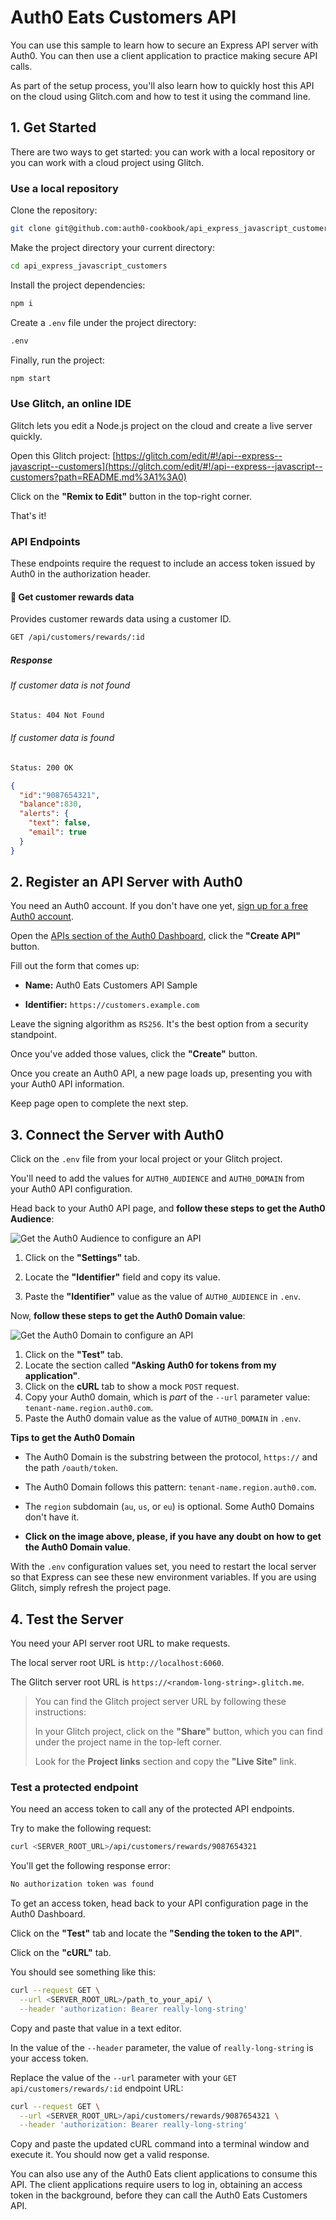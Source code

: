 # Auth0 Eats Customers API

You can use this sample to learn how to secure an Express API server with Auth0. You can then use a client application to practice making secure API calls.

As part of the setup process, you'll also learn how to quickly host this API on the cloud using Glitch.com and how to test it using the command line.

## 1. Get Started

There are two ways to get started: you can work with a local repository or you can work with a cloud project using Glitch.

### Use a local repository

Clone the repository: 

```bash
git clone git@github.com:auth0-cookbook/api_express_javascript_customers.git
```

Make the project directory your current directory:

```bash
cd api_express_javascript_customers
```

Install the project dependencies:

```bash
npm i
```

Create a `.env` file under the project directory:

```bash
.env
```

Finally, run the project:

```bash
npm start
```

### Use Glitch, an online IDE

Glitch lets you edit a Node.js project on the cloud and create a live server quickly.

Open this Glitch project: [https://glitch.com/edit/#!/api--express--javascript--customers](https://glitch.com/edit/#!/api--express--javascript--customers?path=README.md%3A1%3A0)

Click on the **"Remix to Edit"** button in the top-right corner.

That's it!

### API Endpoints

These endpoints require the request to include an access token issued by Auth0 in the authorization header.

#### 🔐 Get customer rewards data

Provides customer rewards data using a customer ID.

```bash
GET /api/customers/rewards/:id
```

##### Response

###### If customer data is not found

```bash
Status: 404 Not Found
```

###### If customer data is found

```bash
Status: 200 OK
```

```json
{
  "id":"9087654321",
  "balance":830,
  "alerts": {
    "text": false,
    "email": true
  }
}
```


## 2. Register an API Server with Auth0

You need an Auth0 account. If you don't have one yet, [sign up for a free Auth0 account](https://auth0.com/signup).

Open the [APIs section of the Auth0 Dashboard](https://manage.auth0.com/#/apis), click the **"Create API"** button.

Fill out the form that comes up:

- **Name:** Auth0 Eats Customers API Sample

- **Identifier:** `https://customers.example.com`

Leave the signing algorithm as `RS256`. It's the best option from a security standpoint.

Once you've added those values, click the **"Create"** button.

Once you create an Auth0 API, a new page loads up, presenting you with your Auth0 API information.

Keep page open to complete the next step.

## 3. Connect the Server with Auth0

Click on the `.env` file from your local project or your Glitch project.

You'll need to add the values for `AUTH0_AUDIENCE` and `AUTH0_DOMAIN` from your Auth0 API configuration.

Head back to your Auth0 API page, and **follow these steps to get the Auth0 Audience**:

![Get the Auth0 Audience to configure an API](https://cdn.auth0.com/blog/complete-guide-to-user-authentication/get-the-auth0-audience.png)

1. Click on the **"Settings"** tab.

2. Locate the **"Identifier"** field and copy its value.

3. Paste the **"Identifier"** value as the value of `AUTH0_AUDIENCE` in `.env`.

Now, **follow these steps to get the Auth0 Domain value**:

![Get the Auth0 Domain to configure an API](https://cdn.auth0.com/blog/complete-guide-to-user-authentication/get-the-auth0-domain.png)

1. Click on the **"Test"** tab.
2. Locate the section called **"Asking Auth0 for tokens from my application"**.
3. Click on the **cURL** tab to show a mock `POST` request.
4. Copy your Auth0 domain, which is _part_ of the `--url` parameter value: `tenant-name.region.auth0.com`.
5. Paste the Auth0 domain value as the value of `AUTH0_DOMAIN` in `.env`.

**Tips to get the Auth0 Domain**

- The Auth0 Domain is the substring between the protocol, `https://` and the path `/oauth/token`.

- The Auth0 Domain follows this pattern: `tenant-name.region.auth0.com`.
 
- The `region` subdomain (`au`, `us`, or `eu`) is optional. Some Auth0 Domains don't have it.

- **Click on the image above, please, if you have any doubt on how to get the Auth0 Domain value**.

With the `.env` configuration values set, you need to restart the local server so that Express can see these new environment variables. If you are using Glitch, simply refresh the project page.

## 4. Test the Server

You need your API server root URL to make requests.

The local server root URL is `http://localhost:6060`.

The Glitch server root URL is `https://<random-long-string>.glitch.me`.

> You can find the Glitch project server URL by following these instructions:
>
> In your Glitch project, click on the **"Share"** button, which you can find under the project name in the top-left corner.
> 
> Look for the **Project links** section and copy the **"Live Site"** link.

### Test a protected endpoint

You need an access token to call any of the protected API endpoints.

Try to make the following request:

```bash
curl <SERVER_ROOT_URL>/api/customers/rewards/9087654321
```

You'll get the following response error:

```bash
No authorization token was found
```

To get an access token, head back to your API configuration page in the Auth0 Dashboard.

Click on the **"Test"** tab and locate the **"Sending the token to the API"**.

Click on the **"cURL"** tab.

You should see something like this:

```bash
curl --request GET \
  --url <SERVER_ROOT_URL>/path_to_your_api/ \
  --header 'authorization: Bearer really-long-string'
```

Copy and paste that value in a text editor.

In the value of the `--header` parameter, the value of `really-long-string` is your access token.

Replace the value of the `--url` parameter with your `GET api/customers/rewards/:id` endpoint URL:

```bash
curl --request GET \
  --url <SERVER_ROOT_URL>/api/customers/rewards/9087654321 \
  --header 'authorization: Bearer really-long-string'
```

Copy and paste the updated cURL command into a terminal window and execute it. You should now get a valid response.

You can also use any of the Auth0 Eats client applications to consume this API. The client applications require users to log in, obtaining an access token in the background, before they can call the Auth0 Eats Customers API.


